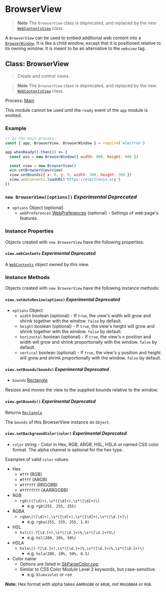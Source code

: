 # BrowserView

<!--
```YAML history
deprecated:
  - pr-url: https://github.com/electron/electron/pull/35658
    breaking-changes-header: behavior-changed-browserviewsetautoresize-behavior-on-macos
```
-->

> **Note**
> The `BrowserView` class is deprecated, and replaced by the new
> [`WebContentsView`](web-contents-view.md) class.

A `BrowserView` can be used to embed additional web content into a
[`BrowserWindow`](browser-window.md). It is like a child window, except that it is positioned
relative to its owning window. It is meant to be an alternative to the
`webview` tag.

## Class: BrowserView

<!--
```YAML history
deprecated:
  - pr-url: https://github.com/electron/electron/pull/35658
    breaking-changes-header: behavior-changed-browserviewsetautoresize-behavior-on-macos
```
-->

> Create and control views.

> **Note**
> The `BrowserView` class is deprecated, and replaced by the new
> [`WebContentsView`](web-contents-view.md) class.

Process: [Main](../glossary.md#main-process)

This module cannot be used until the `ready` event of the `app`
module is emitted.

### Example

```js
// In the main process.
const { app, BrowserView, BrowserWindow } = require('electron')

app.whenReady().then(() => {
  const win = new BrowserWindow({ width: 800, height: 600 })

  const view = new BrowserView()
  win.setBrowserView(view)
  view.setBounds({ x: 0, y: 0, width: 300, height: 300 })
  view.webContents.loadURL('https://electronjs.org')
})
```

### `new BrowserView([options])` _Experimental_ _Deprecated_

<!--
```YAML history
deprecated:
  - pr-url: https://github.com/electron/electron/pull/35658
    breaking-changes-header: behavior-changed-browserviewsetautoresize-behavior-on-macos
```
-->

* `options` Object (optional)
  * `webPreferences` [WebPreferences](structures/web-preferences.md?inline) (optional) - Settings of web page's features.

### Instance Properties

Objects created with `new BrowserView` have the following properties:

#### `view.webContents` _Experimental_ _Deprecated_

<!--
```YAML history
deprecated:
  - pr-url: https://github.com/electron/electron/pull/35658
    breaking-changes-header: behavior-changed-browserviewsetautoresize-behavior-on-macos
```
-->

A [`WebContents`](web-contents.md) object owned by this view.

### Instance Methods

Objects created with `new BrowserView` have the following instance methods:

#### `view.setAutoResize(options)` _Experimental_ _Deprecated_

<!--
```YAML history
changes:
  - pr-url: https://github.com/electron/electron/pull/35658
    description: Standardized auto-resizing behavior across all platforms
    breaking-changes-header: behavior-changed-browserviewsetautoresize-behavior-on-macos
deprecated:
  - pr-url: https://github.com/electron/electron/pull/35658
    breaking-changes-header: behavior-changed-browserviewsetautoresize-behavior-on-macos
```
-->

* `options` Object
  * `width` boolean (optional) - If `true`, the view's width will grow and shrink together
    with the window. `false` by default.
  * `height` boolean (optional) - If `true`, the view's height will grow and shrink
    together with the window. `false` by default.
  * `horizontal` boolean (optional) - If `true`, the view's x position and width will grow
    and shrink proportionally with the window. `false` by default.
  * `vertical` boolean (optional) - If `true`, the view's y position and height will grow
    and shrink proportionally with the window. `false` by default.

#### `view.setBounds(bounds)` _Experimental_ _Deprecated_

<!--
```YAML history
deprecated:
  - pr-url: https://github.com/electron/electron/pull/35658
    breaking-changes-header: behavior-changed-browserviewsetautoresize-behavior-on-macos
```
-->

* `bounds` [Rectangle](structures/rectangle.md)

Resizes and moves the view to the supplied bounds relative to the window.

#### `view.getBounds()` _Experimental_ _Deprecated_

<!--
```YAML history
deprecated:
  - pr-url: https://github.com/electron/electron/pull/35658
    breaking-changes-header: behavior-changed-browserviewsetautoresize-behavior-on-macos
```
-->

Returns [`Rectangle`](structures/rectangle.md)

The `bounds` of this BrowserView instance as `Object`.

#### `view.setBackgroundColor(color)` _Experimental_ _Deprecated_

<!--
```YAML history
deprecated:
  - pr-url: https://github.com/electron/electron/pull/35658
    breaking-changes-header: behavior-changed-browserviewsetautoresize-behavior-on-macos
```
-->

* `color` string - Color in Hex, RGB, ARGB, HSL, HSLA or named CSS color format. The alpha channel is
  optional for the hex type.

Examples of valid `color` values:

* Hex
  * `#fff` (RGB)
  * `#ffff` (ARGB)
  * `#ffffff` (RRGGBB)
  * `#ffffffff` (AARRGGBB)
* RGB
  * `rgb\(([\d]+),\s*([\d]+),\s*([\d]+)\)`
    * e.g. `rgb(255, 255, 255)`
* RGBA
  * `rgba\(([\d]+),\s*([\d]+),\s*([\d]+),\s*([\d.]+)\)`
    * e.g. `rgba(255, 255, 255, 1.0)`
* HSL
  * `hsl\((-?[\d.]+),\s*([\d.]+)%,\s*([\d.]+)%\)`
    * e.g. `hsl(200, 20%, 50%)`
* HSLA
  * `hsla\((-?[\d.]+),\s*([\d.]+)%,\s*([\d.]+)%,\s*([\d.]+)\)`
    * e.g. `hsla(200, 20%, 50%, 0.5)`
* Color name
  * Options are listed in [SkParseColor.cpp](https://source.chromium.org/chromium/chromium/src/+/main:third_party/skia/src/utils/SkParseColor.cpp;l=11-152;drc=eea4bf52cb0d55e2a39c828b017c80a5ee054148)
  * Similar to CSS Color Module Level 3 keywords, but case-sensitive.
    * e.g. `blueviolet` or `red`

**Note:** Hex format with alpha takes `AARRGGBB` or `ARGB`, _not_ `RRGGBBAA` or `RGB`.
